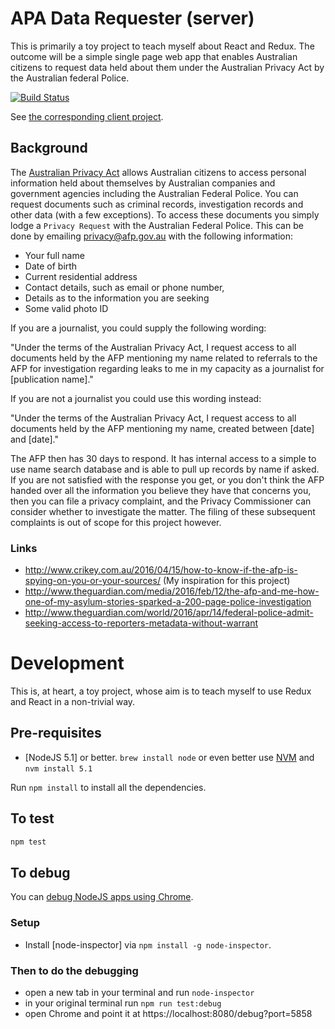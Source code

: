 # APA Data Requester (server)

This is primarily a toy project to teach myself about React and Redux. The outcome will be a simple single page web app that enables Australian citizens to request data held about them under the Australian Privacy Act by the Australian federal Police.

[![Build Status](https://travis-ci.org/davesag/apa-data-requester.svg?branch=master)](https://travis-ci.org/davesag/apa-data-requester)

See [the corresponding client project](https://github.com/davesag/apa-data-requester-client).

## Background

The [Australian Privacy Act](https://www.oaic.gov.au/privacy-law/privacy-act/) allows Australian citizens to access personal information held about themselves by Australian companies and government agencies including the Australian Federal Police. You can request documents such as criminal records, investigation records and other data (with a few exceptions). To access these documents you simply lodge a `Privacy Request` with the Australian Federal Police. This can be done by emailing [privacy@afp.gov.au](mailto:privacy@afp.gov.au) with the following information:

* Your full name
* Date of birth
* Current residential address
* Contact details, such as email or phone number,
* Details as to the information you are seeking
* Some valid photo ID

If you are a journalist, you could supply the following wording:

"Under the terms of the Australian Privacy Act, I request access to all documents held by the AFP mentioning my name related to referrals to the AFP for investigation regarding leaks to me in my capacity as a journalist for [publication name]."

If you are not a journalist you could use this wording instead:

"Under the terms of the Australian Privacy Act, I request access to all documents held by the AFP mentioning my name, created between [date] and [date]."

The AFP then has 30 days to respond. It has internal access to a simple to use name search database and is able to pull up records by name if asked. If you are not satisfied with the response you get, or you don't think the AFP handed over all the information you believe they have that concerns you, then you can file a privacy complaint, and the Privacy Commissioner can consider whether to investigate the matter. The filing of these subsequent complaints is out of scope for this project however.

### Links

* http://www.crikey.com.au/2016/04/15/how-to-know-if-the-afp-is-spying-on-you-or-your-sources/ (My inspiration for this project)
* http://www.theguardian.com/media/2016/feb/12/the-afp-and-me-how-one-of-my-asylum-stories-sparked-a-200-page-police-investigation
* http://www.theguardian.com/world/2016/apr/14/federal-police-admit-seeking-access-to-reporters-metadata-without-warrant

# Development

This is, at heart, a toy project, whose aim is to teach myself to use Redux and React in a non-trivial way.

## Pre-requisites

* [NodeJS 5.1] or better. `brew install node` or even better use [NVM](https://github.com/creationix/nvm) and `nvm install 5.1`

Run `npm install` to install all the dependencies.

## To test

```sh
npm test
```

## To debug

You can [debug NodeJS apps using Chrome](http://blog.andrewray.me/how-to-debug-mocha-tests-with-chrome/).

### Setup

* Install [node-inspector] via `npm install -g node-inspector`.

### Then to do the debugging

* open a new tab in your terminal and run `node-inspector`
* in your original terminal run `npm run test:debug`
* open Chrome and point it at https://localhost:8080/debug?port=5858
